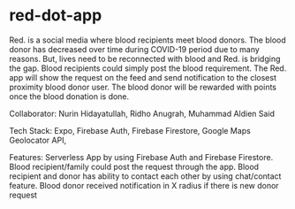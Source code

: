 # red-dot-app

Red. is a social media where blood recipients meet blood donors. The blood donor has decreased over time during COVID-19 period due to many reasons. But, lives need to be reconnected with blood and Red. is bridging the gap. Blood recipients could simply post the blood requirement. The Red. app will show the request on the feed and send notification to the closest proximity blood donor user. The blood donor will be rewarded with points once the blood donation is done. 

Collaborator:
  Nurin Hidayatullah,
  Ridho Anugrah,
  Muhammad Aldien Said

Tech Stack:
  Expo,
  Firebase Auth,
  Firebase Firestore,
  Google Maps Geolocator API,


Features:
  Serverless App by using Firebase Auth and Firebase Firestore. 
  Blood recipient/family could post the request through the app.
  Blood recipient and donor has ability to contact each other by using chat/contact feature. 
  Blood donor received notification in X radius if there is new donor request
  
 
